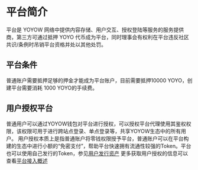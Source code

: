 # 平台简介

平台是 YOYOW 网络中提供内容存储、用户交互、授权登陆等服务的服务提供商，第三方可通过抵押 YOYO 代币成为平台，同时理事会有权利在平台违反社区共识/条例时吊销平台资格并处以其他处罚。

## 平台条件
普通账户需要抵押足够的押金才能成为平台账户，目前需要抵押10000 YOYO，创建平台需要消耗 1000 YOYO的手续费。

## 用户授权平台
普通用户可以通过YOYOW钱包对平台进行授权，可以授权平台代理使用其鉴权权限，该权限可用于进行跨站点登录、单点登录等，共享YOYOW生态中的所有用户。
用户授权本质上是指普通账户将零钱权限授予平台，普通账户可以在平台构建的生态中进行小额的“免密支付”，帮助平台快速拥有流通性较强的Token。平台也可以使用自己发行的Token，参见[用户发行资产](../asset/uia.html)
更多获取用户授权的信息可以查看[平台接入概述](../others/forplatforms.html)

